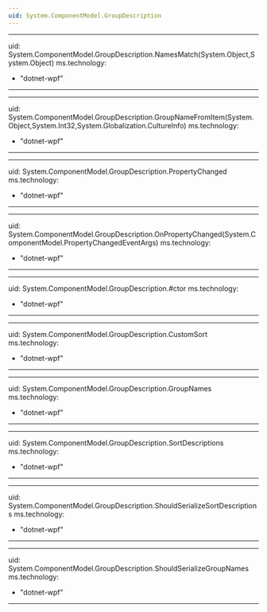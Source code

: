 ```yaml
---
uid: System.ComponentModel.GroupDescription
---
```


---
uid: System.ComponentModel.GroupDescription.NamesMatch(System.Object,System.Object)
ms.technology: 
  - "dotnet-wpf"
---

---
uid: System.ComponentModel.GroupDescription.GroupNameFromItem(System.Object,System.Int32,System.Globalization.CultureInfo)
ms.technology: 
  - "dotnet-wpf"
---

---
uid: System.ComponentModel.GroupDescription.PropertyChanged
ms.technology: 
  - "dotnet-wpf"
---

---
uid: System.ComponentModel.GroupDescription.OnPropertyChanged(System.ComponentModel.PropertyChangedEventArgs)
ms.technology: 
  - "dotnet-wpf"
---

---
uid: System.ComponentModel.GroupDescription.#ctor
ms.technology: 
  - "dotnet-wpf"
---

---
uid: System.ComponentModel.GroupDescription.CustomSort
ms.technology: 
  - "dotnet-wpf"
---

---
uid: System.ComponentModel.GroupDescription.GroupNames
ms.technology: 
  - "dotnet-wpf"
---

---
uid: System.ComponentModel.GroupDescription.SortDescriptions
ms.technology: 
  - "dotnet-wpf"
---

---
uid: System.ComponentModel.GroupDescription.ShouldSerializeSortDescriptions
ms.technology: 
  - "dotnet-wpf"
---

---
uid: System.ComponentModel.GroupDescription.ShouldSerializeGroupNames
ms.technology: 
  - "dotnet-wpf"
---
